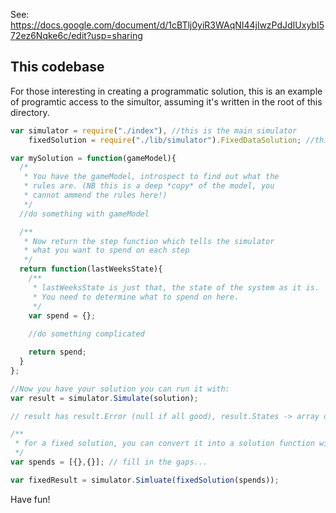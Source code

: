 See: https://docs.google.com/document/d/1cBTlj0yiR3WAqNI44jlwzPdJdIUxybI572ez6Nqke6c/edit?usp=sharing

## This codebase

For those interesting in creating a programmatic solution, this is an example of programtic 
access to the simultor, assuming it's written in the root of this directory.

```javascript
var simulator = require("./index"), //this is the main simulator
    fixedSolution = require("./lib/simulator").FixedDataSolution; //this is for fixed data arrays of spends.

var mySolution = function(gameModel){
  /*
   * You have the gameModel, introspect to find out what the
   * rules are. (NB this is a deep *copy* of the model, you
   * cannot ammend the rules here!)
   */
  //do something with gameModel

  /**
   * Now return the step function which tells the simulator
   * what you want to spend on each step
   */
  return function(lastWeeksState){
    /**
     * lastWeeksState is just that, the state of the system as it is.
     * You need to determine what to spend on here.
     */
    var spend = {};
    
    //do something complicated

    return spend;
  }
};

//Now you have your solution you can run it with:
var result = simulator.Simulate(solution);

// result has result.Error (null if all good), result.States -> array of states, introspect the last one for final result!

/**
 * for a fixed solution, you can convert it into a solution function with `fixedSolution`
 */
var spends = [{},{}]; // fill in the gaps...

var fixedResult = simulator.Simluate(fixedSolution(spends));
```

Have fun!
